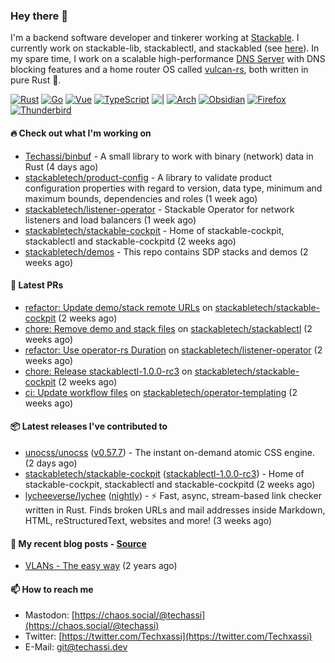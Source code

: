 ### Hey there 👋

I'm a backend software developer and tinkerer working at [Stackable][stackable]. I currently work on
stackable-lib, stackablectl, and stackabled (see [here][stackable-work]). In my spare time, I work on
a scalable high-performance [DNS Server][portal] with DNS blocking features and a home router OS
called [vulcan-rs][vulcan], both written in pure Rust 🦀.

[stackable-work]: https://github.com/stackabletech/stackable
[stackable]: https://github.com/stackabletech
[portal]: https://github.com/portal-rs/portal
[vulcan]: https://github.com/vulcan-rs

[![Rust](https://img.shields.io/badge/-Rust-141414?style=flat&logo=rust&logoColor=%23f97f39)](https://www.rust-lang.org/)
[![Go](https://img.shields.io/badge/-Go-141414?style=flat&logo=go&logoColor=%23f97f39)](https://go.dev/)
[![Vue](https://img.shields.io/badge/-Vue-141414?style=flat&logo=vuedotjs&logoColor=%23f97f39)](https://vuejs.org/)
[![TypeScript](https://img.shields.io/badge/-TypeScript-141414?style=flat&logo=typescript&logoColor=%23f97f39)](https://www.typescriptlang.org/)
![|](https://img.shields.io/badge/-%7C-141414?style=flat&logoColor=%23f97f39)
[![Arch](https://img.shields.io/badge/-Arch-141414?style=flat&logo=archlinux&logoColor=%23f97f39)](https://archlinux.org/)
[![Obsidian](https://img.shields.io/badge/-Obsidian-141414?style=flat&logo=obsidian&logoColor=%23f97f39)](https://obsidian.md/)
[![Firefox](https://img.shields.io/badge/-Firefox-141414?style=flat&logo=firefox&logoColor=%23f97f39)](https://www.mozilla.org/en-US/firefox/new/)
[![Thunderbird](https://img.shields.io/badge/-Thunderbird-141414?style=flat&logo=thunderbird&logoColor=%23f97f39)](https://www.thunderbird.net/en-US/)

#### 🔥 Check out what I'm working on


- [Techassi/binbuf](https://github.com/Techassi/binbuf) - A small library to work with binary (network) data in Rust (4 days ago)
- [stackabletech/product-config](https://github.com/stackabletech/product-config) - A library to validate product configuration properties with regard to version, data type, minimum and maximum bounds, dependencies and roles (1 week ago)
- [stackabletech/listener-operator](https://github.com/stackabletech/listener-operator) - Stackable Operator for network listeners and load balancers (1 week ago)
- [stackabletech/stackable-cockpit](https://github.com/stackabletech/stackable-cockpit) - Home of stackable-cockpit, stackablectl and stackable-cockpitd (2 weeks ago)
- [stackabletech/demos](https://github.com/stackabletech/demos) - This repo contains SDP stacks and demos (2 weeks ago)

#### 🧪 Latest PRs


- [refactor: Update demo/stack remote URLs](https://github.com/stackabletech/stackable-cockpit/pull/140) on [stackabletech/stackable-cockpit](https://github.com/stackabletech/stackable-cockpit) (2 weeks ago)
- [chore: Remove demo and stack files](https://github.com/stackabletech/stackablectl/pull/291) on [stackabletech/stackablectl](https://github.com/stackabletech/stackablectl) (2 weeks ago)
- [refactor: Use operator-rs Duration](https://github.com/stackabletech/listener-operator/pull/115) on [stackabletech/listener-operator](https://github.com/stackabletech/listener-operator) (2 weeks ago)
- [chore: Release stackablectl-1.0.0-rc3](https://github.com/stackabletech/stackable-cockpit/pull/138) on [stackabletech/stackable-cockpit](https://github.com/stackabletech/stackable-cockpit) (2 weeks ago)
- [ci: Update workflow files](https://github.com/stackabletech/operator-templating/pull/288) on [stackabletech/operator-templating](https://github.com/stackabletech/operator-templating) (2 weeks ago)

#### 📦 Latest releases I've contributed to


- [unocss/unocss](https://github.com/unocss/unocss/releases/tag/v0.57.7) ([v0.57.7](https://github.com/unocss/unocss/releases/tag/v0.57.7)) - The instant on-demand atomic CSS engine. (2 days ago)
- [stackabletech/stackable-cockpit](https://github.com/stackabletech/stackable-cockpit/releases/tag/stackablectl-1.0.0-rc3) ([stackablectl-1.0.0-rc3](https://github.com/stackabletech/stackable-cockpit/releases/tag/stackablectl-1.0.0-rc3)) - Home of stackable-cockpit, stackablectl and stackable-cockpitd (2 weeks ago)
- [lycheeverse/lychee](https://github.com/lycheeverse/lychee/releases/tag/nightly) ([nightly](https://github.com/lycheeverse/lychee/releases/tag/nightly)) - ⚡ Fast, async, stream-based link checker written in Rust. Finds broken URLs and mail addresses inside Markdown, HTML, reStructuredText, websites and more! (3 weeks ago)

#### 📜 My recent blog posts - [Source](https://github.com/Techassi/page)


- [VLANs - The easy way](https://techassi.dev/posts/vlans-the-easy-way/) (2 years ago)

#### 📫 How to reach me

- Mastodon: [https://chaos.social/@techassi](https://chaos.social/@techassi)
- Twitter: [https://twitter.com/Techxassi](https://twitter.com/Techxassi)
- E-Mail: git@techassi.dev
